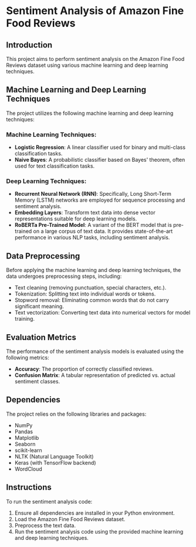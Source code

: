 # Sentiment Analysis of Amazon Fine Food Reviews

## Introduction

This project aims to perform sentiment analysis on the Amazon Fine Food Reviews dataset using various machine learning and deep learning techniques.

## Machine Learning and Deep Learning Techniques

The project utilizes the following machine learning and deep learning techniques:

### Machine Learning Techniques:

- **Logistic Regression**: A linear classifier used for binary and multi-class classification tasks.
- **Naive Bayes**: A probabilistic classifier based on Bayes' theorem, often used for text classification tasks.

### Deep Learning Techniques:

- **Recurrent Neural Network (RNN)**: Specifically, Long Short-Term Memory (LSTM) networks are employed for sequence processing and sentiment analysis.
- **Embedding Layers**: Transform text data into dense vector representations suitable for deep learning models.
- **RoBERTa Pre-Trained Model**: A variant of the BERT model that is pre-trained on a large corpus of text data. It provides state-of-the-art performance in various NLP tasks, including sentiment analysis.

## Data Preprocessing

Before applying the machine learning and deep learning techniques, the data undergoes preprocessing steps, including:

- Text cleaning (removing punctuation, special characters, etc.).
- Tokenization: Splitting text into individual words or tokens.
- Stopword removal: Eliminating common words that do not carry significant meaning.
- Text vectorization: Converting text data into numerical vectors for model training.

## Evaluation Metrics

The performance of the sentiment analysis models is evaluated using the following metrics:

- **Accuracy**: The proportion of correctly classified reviews.
- **Confusion Matrix**: A tabular representation of predicted vs. actual sentiment classes.

## Dependencies

The project relies on the following libraries and packages:

- NumPy
- Pandas
- Matplotlib
- Seaborn
- scikit-learn
- NLTK (Natural Language Toolkit)
- Keras (with TensorFlow backend)
- WordCloud

## Instructions

To run the sentiment analysis code:

1. Ensure all dependencies are installed in your Python environment.
2. Load the Amazon Fine Food Reviews dataset.
3. Preprocess the text data.
4. Run the sentiment analysis code using the provided machine learning and deep learning techniques.

